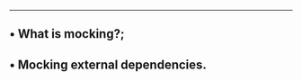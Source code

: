 --------------------------
• What is mocking?;
---------------------------------
• Mocking external dependencies.
-----------------------------------
